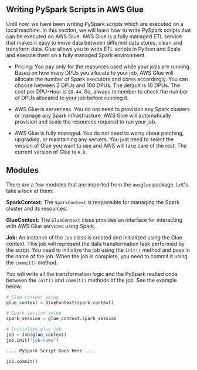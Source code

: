 ## Writing PySpark Scripts in AWS Glue

Until now, we have been writing PySpark scripts which are executed on a local machine. In this section, we will learn how to write PySpark scripts that can be executed on AWS Glue. AWS Glue is a fully managed ETL service that makes it easy to move data between different data stores, clean and transform data. Glue allows you to write ETL scripts in Python and Scala and execute them on a fully managed Spark environment.

- Pricing: You pay only for the resources used while your jobs are running. Based on how many DPUs you allocate to your job, AWS Glue will allocate the number of Spark executors and cores accordingly. You can choose between 2 DPUs and 100 DPUs. The default is 10 DPUs. The cost per DPU-Hour is `$0.44`. So, always remember to check the number of DPUs allocated to your job before running it.

- AWS Glue is serverless. You do not need to provision any Spark clusters or manage any Spark infrastructure. AWS Glue will automatically provision and scale the resources required to run your job.

- AWS Glue is fully managed. You do not need to worry about patching, upgrading, or maintaining any servers. You just need to select the version of Glue you want to use and AWS will take care of the rest. The current version of Glue is `4.0`.


## Modules

There are a few modules that are imported from the `awsglue` package. Let's take a look at them:

**SparkContext:** The `SparkContext` is responsible for managing the Spark cluster and its resources.

**GlueContext:** The `GlueContext` class provides an interface for interacting with AWS Glue services using Spark.

**Job:** An instance of the `Job` class is created and initialized using the Glue context. This job will represent the data transformation task performed by the script.
You need to initialize the job using the `init()` method and pass in the name of the job. When the job is complete, you need to commit it using the `commit()` method.

You will write all the transformation logic and the PySpark realted code between the `init()` and `commit()` methods of the job. See the example below.


```python
# Glue context setup
glue_context = GlueContext(spark_context)

# Spark session setup
spark_session = glue_context.spark_session

# Initialize glue job
job = Job(glue_context)
job.init("job-name")

.... PySpark Script Goes Here ....

job.commit()
```
